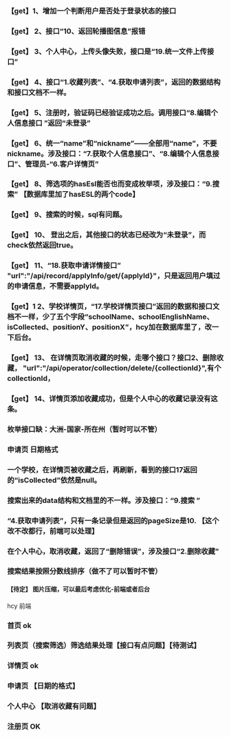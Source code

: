 ### 【get】1、增加一个判断用户是否处于登录状态的接口

### 【get】 2、接口“10、返回轮播图信息”报错 

### 【get】 3、个人中心，上传头像失败，接口是“19.统一文件上传接口”

### 【get】 4、接口“1.收藏列表”、“4.获取申请列表”，返回的数据结构和接口文档不一样。

### 【get】 5、注册时，验证码已经验证成功之后。调用接口“8.编辑个人信息接口 ”返回“未登录”

### 【get】 6、统一“name”和“nickname”——全部用“name”，不要nickname。涉及接口：“7.获取个人信息接口”、“8.编辑个人信息接口”、管理员-“6.客户详情页”

### 【get】 8、筛选项的hasEsl能否也而变成枚举项，涉及接口：“9.搜索” 【数据库里加了hasESL的两个code】

### 【get】 9、搜索的时候，sql有问题。

### 【get】 10、 登出之后，其他接口的状态已经改为“未登录”，而check依然返回true。

### 【get】 11、“18.获取申请详情接口” "url":"/api/record/applyInfo/get/{applyId}"，只是返回用户填过的申请信息，不需要applyId。

### 【get】1 2、学校详情页，“17.学校详情页接口”返回的数据和接口文档不一样，少了五个字段“schoolName、schoolEnglishName、isCollected、positionY、positionX”，hcy加在数据库里了，改一下后台。

### 【get】 13、 在详情页取消收藏的时候，走哪个接口？接口2、删除收藏， "url":"/api/operator/collection/delete/{collectionId}",有个collectionId，

### 【get】 14、详情页添加收藏成功，但是个人中心的收藏记录没有这条。




### 枚举接口缺：大洲-国家-所在州（暂时可以不管）

### 申请页 日期格式 

### 一个学校，在详情页被收藏之后，再刷新，看到的接口17返回的“isCollected”依然是null。

### 搜索出来的data结构和文档里的不一样。涉及接口：“9.搜索 ”

### “4.获取申请列表”，只有一条记录但是返回的pageSize是10. 【这个改不改都行，前端可以处理】

### 在个人中心，取消收藏，返回了“删除错误”，涉及接口“2.删除收藏”

### 搜索结果按照分数线排序（做不了可以暂时不管）

#### 【待定】 图片压缩，可以最后考虑优化-前端或者后台



hcy 前端
### 首页 ok
### 列表页（搜索筛选）筛选结果处理【接口有点问题】【待测试】
### 详情页 ok
### 申请页 【日期的格式】
### 个人中心 【取消收藏有问题】
### 注册页 OK
